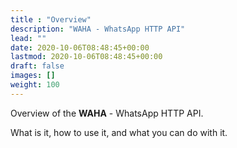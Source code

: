```yaml
---
title : "Overview"
description: "WAHA - WhatsApp HTTP API"
lead: ""
date: 2020-10-06T08:48:45+00:00
lastmod: 2020-10-06T08:48:45+00:00
draft: false
images: []
weight: 100
---
```


Overview of the **WAHA** - WhatsApp HTTP API. 

What is it, how to use it, and what you can do with it.
